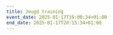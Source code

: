 ```yaml
---
title: Jeugd training
event_date: 2025-01-17T19:00:34+01:00
end_date: 2025-01-17T20:15:34+01:00
---
```

